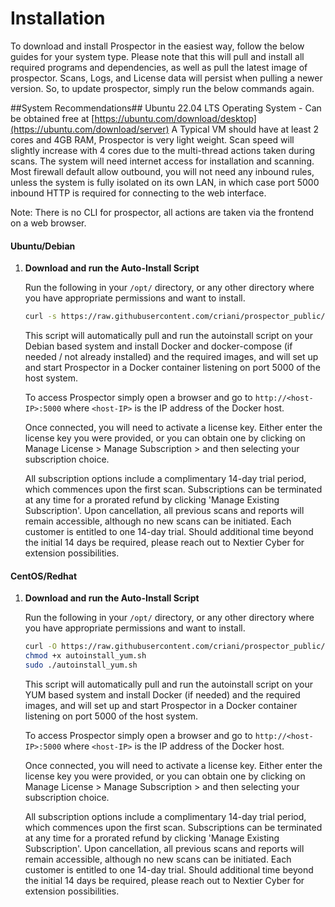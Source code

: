 # Installation
To download and install Prospector in the easiest way, follow the below guides for your system type. Please note that this will pull and install all required programs and dependencies, as well as pull the latest image of prospector. Scans, Logs, and License data will persist when pulling a newer version. So, to update prospector, simply run the below commands again.

##System Recommendations## 
Ubuntu 22.04 LTS Operating System - Can be obtained free at [https://ubuntu.com/download/desktop](https://ubuntu.com/download/server)
A Typical VM should have at least 2 cores and 4GB RAM, Prospector is very light weight. Scan speed will slightly increase with 4 cores due to the multi-thread actions taken during scans. 
The system will need internet access for installation and scanning. Most firewall default allow outbound, you will not need any inbound rules, unless the system is fully isolated on its own LAN, in which case port 5000 inbound HTTP is required for connecting to the web interface. 

Note: There is no CLI for prospector, all actions are taken via the frontend on a web browser. 

#### Ubuntu/Debian

1. **Download and run the Auto-Install Script**

   Run the following in your `/opt/` directory, or any other directory where you have appropriate permissions and want to install.

   ```sh
   curl -s https://raw.githubusercontent.com/criani/prospector_public/main/autoinstall_deb.sh | sudo bash
   ```
   This script will automatically pull and run the autoinstall script on your Debian based system and install Docker and docker-compose (if needed / not already installed) and the required images, and will set up and start Prospector in a Docker container listening on port 5000 of the host system.
   
   To access Prospector simply open a browser and go to `http://<host-IP>:5000` where `<host-IP>` is the IP address of the Docker host.

   Once connected, you will need to activate a license key. Either enter the license key you were provided, or you can obtain one by clicking on Manage License > Manage Subscription > and then selecting your subscription choice.

   All subscription options include a complimentary 14-day trial period, which commences upon the first scan. Subscriptions can be terminated at any time for a prorated refund by clicking 'Manage Existing Subscription'. Upon cancellation, all previous scans and reports will remain accessible, although no new scans can be initiated. Each customer is entitled to one 14-day trial. Should additional time beyond the initial 14 days be required, please reach out to Nextier Cyber for extension possibilities.

#### CentOS/Redhat

1. **Download and run the Auto-Install Script**

   Run the following in your `/opt/` directory, or any other directory where you have appropriate permissions and want to install.

   ```sh
   curl -O https://raw.githubusercontent.com/criani/prospector_public/main/autoinstall_rhel.sh
   chmod +x autoinstall_yum.sh
   sudo ./autoinstall_yum.sh
   ```
   This script will automatically pull and run the autoinstall script on your YUM based system and install Docker (if needed) and the required images, and will set up and start Prospector in a Docker container listening on port 5000 of the host system.

   To access Prospector simply open a browser and go to `http://<host-IP>:5000` where `<host-IP>` is the IP address of the Docker host.

   Once connected, you will need to activate a license key. Either enter the license key you were provided, or you can obtain one by clicking on Manage License > Manage Subscription > and then selecting your subscription choice.

    All subscription options include a complimentary 14-day trial period, which commences upon the first scan. Subscriptions can be terminated at any time for a prorated refund by clicking 'Manage Existing Subscription'. Upon cancellation, all previous scans and reports will remain accessible, although no new scans can be initiated. Each customer is entitled to one 14-day trial. Should additional time beyond the initial 14 days be required, please reach out to Nextier Cyber for extension possibilities. 


